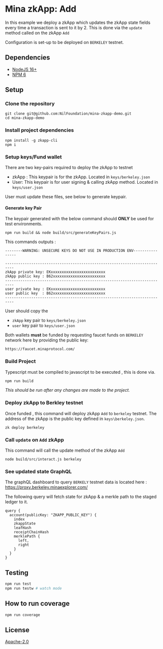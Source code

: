 # Mina zkApp: Add

In this example we deploy a zkApp which updates the zkApp state fields every time a transaction is sent to it by 2.
This is done via the `update` method called on the zkApp `Add`

Configuration is set-up to be deployed on `BERKELEY` testnet.

## Dependencies
- [NodeJS 16+](https://nodejs.org/en/)
- [NPM 6](https://www.npmjs.com/)


## Setup
### Clone the repository 
```
git clone git@github.com:NilFoundation/mina-zkapp-demo.git
cd mina-zkapp-demo
```
### Install project dependencies
```
npm install -g zkapp-cli
npm i
```

### Setup keys/Fund wallet
There are two key-pairs required to deploy the zkApp to testnet
- zkApp : This keypair is for the zkApp. Located in `keys/berkeley.json`  
- User: This keypair is for user signing & calling zkApp method. Located in `keys/user.json`

User must update these files, see below to generate keypair.

#### Generate key Pair

The keypair generated with the below command should **ONLY** be used for test environments.

```
npm run build && node build/src/generateKeyPairs.js
```
This commands outputs :
```
--------WARNING: UNSECURE KEYS DO NOT USE IN PRODUCTION ENV----------------

--------------------------------------------------------------------------
zkApp private key: EKxxxxxxxxxxxxxxxxxxxxxxxxx
zkApp public key : B62xxxxxxxxxxxxxxxxxxxxxxxx
--------------------------------------------------------------------------
user private key : EKxxxxxxxxxxxxxxxxxxxxxxxxx
user public key  : B62xxxxxxxxxxxxxxxxxxxxxxxx
--------------------------------------------------------------------------
```
User should copy the 
- `zkApp` key pair to `keys/berkeley.json`
- `user` key pair to `keys/user.json`

Both wallets **must** be funded by requesting faucet funds on `BERKELEY` network here 
by providing the public key:

```
https://faucet.minaprotocol.com/
```

### Build Project
Typescript must be compiled to javascript to be executed , this is done via. 
```sh
npm run build
```
_This should be run after any changes are made to the project._

### Deploy zkApp to Berkley testnet
Once funded , this command will deploy zkApp `Add` to  `berkeley` testnet. The address of the
zkApp is the public key defined in `keys\berkeley.json`.

```
zk deploy berkeley
```

### Call `update` on `Add` zkApp
This command will call the update method of the zkApp `Add`
```
node build/src/interact.js berkeley
```

### See updated state GraphQL

The graphQL dashboard to query `BERKELY` testnet data is located here : https://proxy.berkeley.minaexplorer.com/

The following query will fetch state for zkApp & a merkle path to the staged ledger to it.
```
query {
  account(publicKey: "ZKAPP_PUBLIC_KEY") {
    index
    zkappState
    leafHash
    receiptChainHash
    merklePath {
      left,
      right
    }
  }
}
```

## Testing

```sh
npm run test
npm run testw # watch mode
```

## How to run coverage

```sh
npm run coverage
```

## License

[Apache-2.0](LICENSE)
